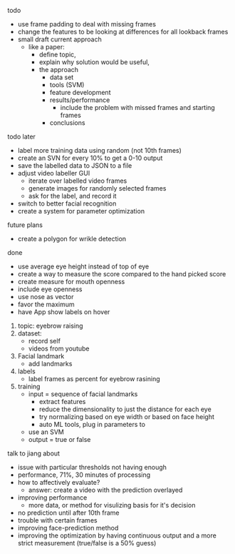 

todo
- use frame padding to deal with missing frames
- change the features to be looking at differences for all lookback frames
- small draft current approach
  - like a paper:
    - define topic, 
    - explain why solution would be useful, 
    - the approach
      - data set
      - tools (SVM)
      - feature development
      - results/performance
        - include the problem with missed frames and starting frames
      - conclusions

todo later
- label more training data using random (not 10th frames)
- create an SVN for every 10% to get a 0-10 output
- save the labelled data to JSON to a file
- adjust video labeller GUI
  - iterate over labelled video frames
  - generate images for randomly selected frames
  - ask for the label, and record it
- switch to better facial recognition
- create a system for parameter optimization

future plans
- create a polygon for wrikle detection

done
- use average eye height instead of top of eye
- create a way to measure the score compared to the hand picked score
- create measure for mouth openness
- include eye openness
- use nose as vector
- favor the maximum
- have App show labels on hover



1. topic: eyebrow raising
2. dataset:
   - record self
   - videos from youtube
3. Facial landmark
   -  add landmarks
4. labels
   - label frames as percent for eyebrow rasining
5. training
   - input = sequence of facial landmarks 
     - extract features
     - reduce the dimensionality to just the distance for each eye
     - try normalizing based on eye width or based on face height
     - auto ML tools, plug in parameters to
   - use an SVM 
   - output = true or false


talk to jiang about
- issue with particular thresholds not having enough
- performance, 71%, 30 minutes of processing
- how to affectively evaluate?
  - answer: create a video with the prediction overlayed
- improving performance
  - more data, or method for visulizing basis for it's decision
- no prediction until after 10th frame
- trouble with certain frames
- improving face-prediction method
- improving the optimization by having continuous output and a more strict measurement (true/false is a 50% guess)
